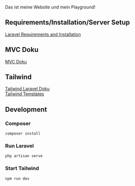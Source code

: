 Das ist meine Website und mein Playground!

## Requirements/Installation/Server Setup
[Laravel Requirements and Installation](https://www.iankumu.com/blog/how-to-deploy-laravel-on-apache-server/)

## MVC Doku
[MVC Doku](https://pusher.com/blog/laravel-mvc-use/#what-is-mvc)

## Tailwind
[Tailwind Laravel Doku](https://tailwindcss.com/docs/guides/laravel) <br>
[Tailwind Templates](https://flowbite.com/docs/components/navbar/)

## Development

### Composer
```shell
composer install
```
### Run Laravel
```shell
php artisan serve
```

### Start Tailwind
```shell
npm run dev
```




